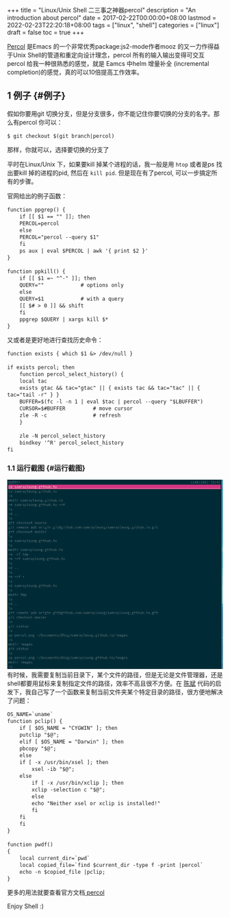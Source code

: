 +++
title = "Linux/Unix Shell 二三事之神器percol"
description = "An introduction about percol"
date = 2017-02-22T00:00:00+08:00
lastmod = 2022-02-23T22:20:18+08:00
tags = ["linux", "shell"]
categories = ["linux"]
draft = false
toc = true
+++

[Percol](https://github.com/mooz/percol) 是Emacs 的一个非常优秀package:js2-mode作者mooz 的又一力作得益于Unix Shell的管道和重定向设计理念，percol 所有的输入输出变得可交互 percol 给我一种很熟悉的感觉，就是 Eamcs 中helm 增量补全 (incremental completion)的感觉，真的可以10倍提高工作效率。


## <span class="section-num">1</span> 例子 {#例子}

假如你要用git 切换分支，但是分支很多，你不能记住你要切换的分支的名字。那么有percol 你可以：

```shell
$ git checkout $(git branch|percol)
```

那样，你就可以，选择要切换的分支了

平时在Linux/Unix 下，如果要kill 掉某个进程的话，我一般是用 `htop` 或者是ps 找出要kill 掉的进程的pid, 然后在 `kill pid`. 但是现在有了percol, 可以一步搞定所有的步骤。

官网给出的例子函数：

```shell
function ppgrep() {
    if [[ $1 == "" ]]; then
	PERCOL=percol
    else
	PERCOL="percol --query $1"
    fi
    ps aux | eval $PERCOL | awk '{ print $2 }'
}

function ppkill() {
    if [[ $1 =~ "^-" ]]; then
	QUERY=""            # options only
    else
	QUERY=$1            # with a query
	[[ $# > 0 ]] && shift
    fi
    ppgrep $QUERY | xargs kill $*
}
```

又或者是更好地进行查找历史命令：

```shell
function exists { which $1 &> /dev/null }

if exists percol; then
    function percol_select_history() {
	local tac
	exists gtac && tac="gtac" || { exists tac && tac="tac" || { tac="tail -r" } }
	BUFFER=$(fc -l -n 1 | eval $tac | percol --query "$LBUFFER")
	CURSOR=$#BUFFER         # move cursor
	zle -R -c               # refresh
    }

    zle -N percol_select_history
    bindkey '^R' percol_select_history
fi
```


### <span class="section-num">1.1</span> 运行截图 {#运行截图}

[![](/ox-hugo/percol1.png)](/ox-hugo/percol1.png)
有时候，我需要复制当前目录下，某个文件的路径，但是无论是文件管理器，还是shell都要用鼠标来复制指定文件的路径，效率不高且很不方便。在 [陈斌](http://blog.binchen.org/posts/how-to-use-git-effectively.html) 代码的启发下，我自己写了一个函数来复制当前文件夹某个特定目录的路径，很方便地解决了问题：

```shell
OS_NAME=`uname`
function pclip() {
    if [ $OS_NAME = "CYGWIN" ]; then
	putclip "$@";
    elif [ $OS_NAME = "Darwin" ]; then
	pbcopy "$@";
    else
	if [ -x /usr/bin/xsel ]; then
	    xsel -ib "$@";
	else
	    if [ -x /usr/bin/xclip ]; then
		xclip -selection c "$@";
	    else
		echo "Neither xsel or xclip is installed!"
	    fi
	fi
    fi
}

function pwdf()
{
    local current_dir=`pwd`
    local copied_file=`find $current_dir -type f -print |percol`
    echo -n $copied_file |pclip;
}
```

更多的用法就要查看官方文档[ percol](https://github.com/mooz/percol)

Enjoy Shell :)

